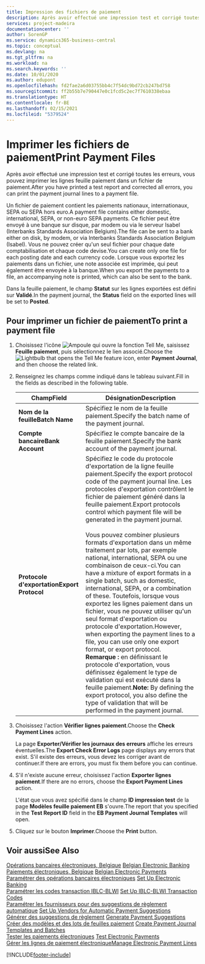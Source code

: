 ```yaml
---
title: Impression des fichiers de paiement
description: Après avoir effectué une impression test et corrigé toutes les erreurs, vous pouvez imprimer les lignes feuille paiement dans un fichier de paiement.
services: project-madeira
documentationcenter: ''
author: SorenGP
ms.service: dynamics365-business-central
ms.topic: conceptual
ms.devlang: na
ms.tgt_pltfrm: na
ms.workload: na
ms.search.keywords: ''
ms.date: 10/01/2020
ms.author: edupont
ms.openlocfilehash: fd2fae2a6d03755bb4c7f54dc9bd72cb247bd758
ms.sourcegitcommit: ff2b55b7e790447e0c1fcd5c2ec7f7610338ebaa
ms.translationtype: HT
ms.contentlocale: fr-BE
ms.lasthandoff: 02/15/2021
ms.locfileid: "5379524"
---
```

# <a name="print-payment-files"></a><span data-ttu-id="18608-103">Imprimer les fichiers de paiement</span><span class="sxs-lookup"><span data-stu-id="18608-103">Print Payment Files</span></span>
<span data-ttu-id="18608-104">Après avoir effectué une impression test et corrigé toutes les erreurs, vous pouvez imprimer les lignes feuille paiement dans un fichier de paiement.</span><span class="sxs-lookup"><span data-stu-id="18608-104">After you have printed a test report and corrected all errors, you can print the payment journal lines to a payment file.</span></span>  

<span data-ttu-id="18608-105">Un fichier de paiement contient les paiements nationaux, internationaux, SEPA ou SEPA hors euro.</span><span class="sxs-lookup"><span data-stu-id="18608-105">A payment file contains either domestic, international, SEPA, or non-euro SEPA payments.</span></span> <span data-ttu-id="18608-106">Ce fichier peut être envoyé à une banque sur disque, par modem ou via le serveur Isabel (Interbanks Standards Association Belgium).</span><span class="sxs-lookup"><span data-stu-id="18608-106">The file can be sent to a bank either on disk, by modem, or via Interbanks Standards Association Belgium (Isabel).</span></span> <span data-ttu-id="18608-107">Vous ne pouvez créer qu'un seul fichier pour chaque date comptabilisation et chaque code devise.</span><span class="sxs-lookup"><span data-stu-id="18608-107">You can create only one file for each posting date and each currency code.</span></span> <span data-ttu-id="18608-108">Lorsque vous exportez les paiements dans un fichier, une note associée est imprimée, qui peut également être envoyée à la banque.</span><span class="sxs-lookup"><span data-stu-id="18608-108">When you export the payments to a file, an accompanying note is printed, which can also be sent to the bank.</span></span>  

<span data-ttu-id="18608-109">Dans la feuille paiement, le champ **Statut** sur les lignes exportées est défini sur **Validé**.</span><span class="sxs-lookup"><span data-stu-id="18608-109">In the payment journal, the **Status** field on the exported lines will be set to **Posted**.</span></span>  

## <a name="to-print-a-payment-file"></a><span data-ttu-id="18608-110">Pour imprimer un fichier de paiement</span><span class="sxs-lookup"><span data-stu-id="18608-110">To print a payment file</span></span>  

1.  <span data-ttu-id="18608-111">Choisissez l'icône ![Ampoule qui ouvre la fonction Tell Me](../../media/ui-search/search_small.png "Dites-moi ce que vous voulez faire"), saisissez **Feuille paiement**, puis sélectionnez le lien associé.</span><span class="sxs-lookup"><span data-stu-id="18608-111">Choose the ![Lightbulb that opens the Tell Me feature](../../media/ui-search/search_small.png "Tell me what you want to do") icon, enter **Payment Journal**, and then choose the related link.</span></span>  
2.  <span data-ttu-id="18608-112">Renseignez les champs comme indiqué dans le tableau suivant.</span><span class="sxs-lookup"><span data-stu-id="18608-112">Fill in the fields as described in the following table.</span></span>  

    |<span data-ttu-id="18608-113">Champ</span><span class="sxs-lookup"><span data-stu-id="18608-113">Field</span></span>|<span data-ttu-id="18608-114">Désignation</span><span class="sxs-lookup"><span data-stu-id="18608-114">Description</span></span>|  
    |---------------------------------|---------------------------------------|  
    |<span data-ttu-id="18608-115">**Nom de la feuille**</span><span class="sxs-lookup"><span data-stu-id="18608-115">**Batch Name**</span></span>|<span data-ttu-id="18608-116">Spécifiez le nom de la feuille paiement.</span><span class="sxs-lookup"><span data-stu-id="18608-116">Specify the batch name of the payment journal.</span></span>|  
    |<span data-ttu-id="18608-117">**Compte bancaire**</span><span class="sxs-lookup"><span data-stu-id="18608-117">**Bank Account**</span></span>|<span data-ttu-id="18608-118">Spécifiez le compte bancaire de la feuille paiement.</span><span class="sxs-lookup"><span data-stu-id="18608-118">Specify the bank account of the payment journal.</span></span>|  
    |<span data-ttu-id="18608-119">**Protocole d'exportation**</span><span class="sxs-lookup"><span data-stu-id="18608-119">**Export Protocol**</span></span>|<span data-ttu-id="18608-120">Spécifiez le code du protocole d'exportation de la ligne feuille paiement.</span><span class="sxs-lookup"><span data-stu-id="18608-120">Specify the export protocol code of the payment journal line.</span></span> <span data-ttu-id="18608-121">Les protocoles d'exportation contrôlent le fichier de paiement généré dans la feuille paiement.</span><span class="sxs-lookup"><span data-stu-id="18608-121">Export protocols control which payment file will be generated in the payment journal.</span></span><br /><br /> <span data-ttu-id="18608-122">Vous pouvez combiner plusieurs formats d'exportation dans un même traitement par lots, par exemple national, international, SEPA ou une combinaison de ceux-ci.</span><span class="sxs-lookup"><span data-stu-id="18608-122">You can have a mixture of export formats in a single batch, such as domestic, international, SEPA, or a combination of these.</span></span> <span data-ttu-id="18608-123">Toutefois, lorsque vous exportez les lignes paiement dans un fichier, vous ne pouvez utiliser qu'un seul format d'exportation ou protocole d'exportation.</span><span class="sxs-lookup"><span data-stu-id="18608-123">However, when exporting the payment lines to a file, you can use only one export format, or export protocol.</span></span> <span data-ttu-id="18608-124">**Remarque :** en définissant le protocole d'exportation, vous définissez également le type de validation qui est exécuté dans la feuille paiement.</span><span class="sxs-lookup"><span data-stu-id="18608-124">**Note:**  By defining the export protocol, you also define the type of validation that will be performed in the payment journal.</span></span>|  

3.  <span data-ttu-id="18608-125">Choisissez l'action **Vérifier lignes paiement**.</span><span class="sxs-lookup"><span data-stu-id="18608-125">Choose the **Check Payment Lines** action.</span></span>

    <span data-ttu-id="18608-126">La page **Exporter/Vérifier les journaux des erreurs** affiche les erreurs éventuelles.</span><span class="sxs-lookup"><span data-stu-id="18608-126">The **Export Check Error Logs** page displays any errors that exist.</span></span> <span data-ttu-id="18608-127">S'il existe des erreurs, vous devez les corriger avant de continuer.</span><span class="sxs-lookup"><span data-stu-id="18608-127">If there are errors, you must fix them before you can continue.</span></span>

4. <span data-ttu-id="18608-128">S'il n'existe aucune erreur, choisissez l'action **Exporter lignes paiement**.</span><span class="sxs-lookup"><span data-stu-id="18608-128">If there are no errors, choose the **Export Payment Lines** action.</span></span>  

    <span data-ttu-id="18608-129">L'état que vous avez spécifié dans le champ **ID impression test** de la page **Modèles feuille paiement EB** s'ouvre.</span><span class="sxs-lookup"><span data-stu-id="18608-129">The report that you specified in the **Test Report ID** field in the **EB Payment Journal Templates** will open.</span></span>  

5.  <span data-ttu-id="18608-130">Cliquez sur le bouton **Imprimer**.</span><span class="sxs-lookup"><span data-stu-id="18608-130">Choose the **Print** button.</span></span>  

## <a name="see-also"></a><span data-ttu-id="18608-131">Voir aussi</span><span class="sxs-lookup"><span data-stu-id="18608-131">See Also</span></span>  
 <span data-ttu-id="18608-132">[Opérations bancaires électroniques, Belgique](belgian-electronic-banking.md) </span><span class="sxs-lookup"><span data-stu-id="18608-132">[Belgian Electronic Banking](belgian-electronic-banking.md) </span></span>  
 <span data-ttu-id="18608-133">[Paiements électroniques, Belgique](belgian-electronic-payments.md) </span><span class="sxs-lookup"><span data-stu-id="18608-133">[Belgian Electronic Payments](belgian-electronic-payments.md) </span></span>  
 <span data-ttu-id="18608-134">[Paramétrer des opérations bancaires électroniques](how-to-set-up-electronic-banking.md) </span><span class="sxs-lookup"><span data-stu-id="18608-134">[Set Up Electronic Banking](how-to-set-up-electronic-banking.md) </span></span>  
 <span data-ttu-id="18608-135">[Paramétrer les codes transaction IBLC-BLWI](how-to-set-up-iblc-blwi-transaction-codes.md) </span><span class="sxs-lookup"><span data-stu-id="18608-135">[Set Up IBLC-BLWI Transaction Codes](how-to-set-up-iblc-blwi-transaction-codes.md) </span></span>  
 <span data-ttu-id="18608-136">[Paramétrer les fournisseurs pour des suggestions de règlement automatique](how-to-set-up-vendors-for-automatic-payment-suggestions.md) </span><span class="sxs-lookup"><span data-stu-id="18608-136">[Set Up Vendors for Automatic Payment Suggestions](how-to-set-up-vendors-for-automatic-payment-suggestions.md) </span></span>  
 <span data-ttu-id="18608-137">[Générer des suggestions de règlement](how-to-generate-payment-suggestions.md) </span><span class="sxs-lookup"><span data-stu-id="18608-137">[Generate Payment Suggestions](how-to-generate-payment-suggestions.md) </span></span>  
 <span data-ttu-id="18608-138">[Créer des modèles et des lots de feuilles paiement](how-to-create-payment-journal-templates-and-batches.md) </span><span class="sxs-lookup"><span data-stu-id="18608-138">[Create Payment Journal Templates and Batches](how-to-create-payment-journal-templates-and-batches.md) </span></span>  
 <span data-ttu-id="18608-139">[Tester les paiements électroniques](how-to-test-electronic-payments.md) </span><span class="sxs-lookup"><span data-stu-id="18608-139">[Test Electronic Payments](how-to-test-electronic-payments.md) </span></span>  
 [<span data-ttu-id="18608-140">Gérer les lignes de paiement électronique</span><span class="sxs-lookup"><span data-stu-id="18608-140">Manage Electronic Payment Lines</span></span>](how-to-manage-electronic-payment-lines.md)


[!INCLUDE[footer-include](../../includes/footer-banner.md)]